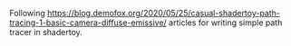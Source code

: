 Following https://blog.demofox.org/2020/05/25/casual-shadertoy-path-tracing-1-basic-camera-diffuse-emissive/ articles for writing simple path tracer in shadertoy.